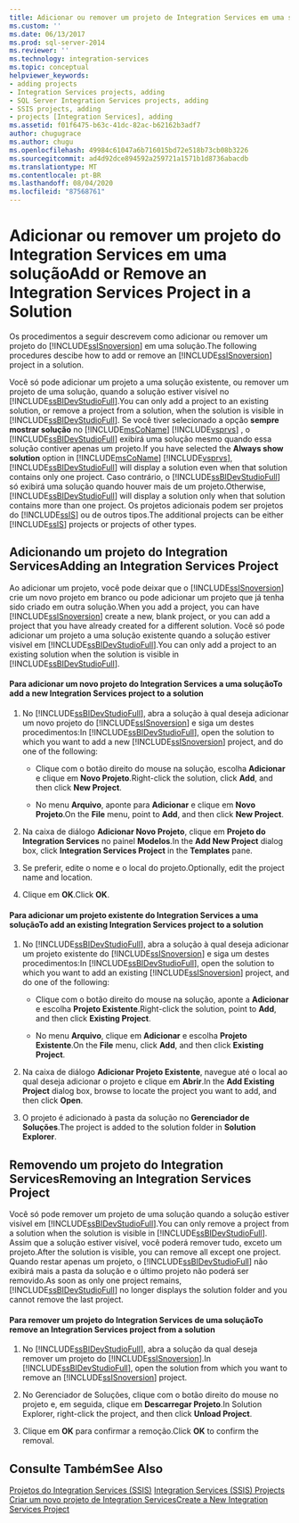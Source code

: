 ```yaml
---
title: Adicionar ou remover um projeto de Integration Services em uma solução | Microsoft Docs
ms.custom: ''
ms.date: 06/13/2017
ms.prod: sql-server-2014
ms.reviewer: ''
ms.technology: integration-services
ms.topic: conceptual
helpviewer_keywords:
- adding projects
- Integration Services projects, adding
- SQL Server Integration Services projects, adding
- SSIS projects, adding
- projects [Integration Services], adding
ms.assetid: f01f6475-b63c-41dc-82ac-b62162b3adf7
author: chugugrace
ms.author: chugu
ms.openlocfilehash: 49984c61047a6b716015bd72e518b73cb08b3226
ms.sourcegitcommit: ad4d92dce894592a259721a1571b1d8736abacdb
ms.translationtype: MT
ms.contentlocale: pt-BR
ms.lasthandoff: 08/04/2020
ms.locfileid: "87568761"
---
```

# <a name="add-or-remove-an-integration-services-project-in-a-solution"></a><span data-ttu-id="a7532-102">Adicionar ou remover um projeto do Integration Services em uma solução</span><span class="sxs-lookup"><span data-stu-id="a7532-102">Add or Remove an Integration Services Project in a Solution</span></span>
  <span data-ttu-id="a7532-103">Os procedimentos a seguir descrevem como adicionar ou remover um projeto do [!INCLUDE[ssISnoversion](../includes/ssisnoversion-md.md)] em uma solução.</span><span class="sxs-lookup"><span data-stu-id="a7532-103">The following procedures descibe how to add or remove an [!INCLUDE[ssISnoversion](../includes/ssisnoversion-md.md)] project in a solution.</span></span>  
  
 <span data-ttu-id="a7532-104">Você só pode adicionar um projeto a uma solução existente, ou remover um projeto de uma solução, quando a solução estiver visível no [!INCLUDE[ssBIDevStudioFull](../includes/ssbidevstudiofull-md.md)].</span><span class="sxs-lookup"><span data-stu-id="a7532-104">You can only add a project to an existing solution, or remove a project from a solution, when the solution is visible in [!INCLUDE[ssBIDevStudioFull](../includes/ssbidevstudiofull-md.md)].</span></span> <span data-ttu-id="a7532-105">Se você tiver selecionado a opção **sempre mostrar solução** no [!INCLUDE[msCoName](../includes/msconame-md.md)] [!INCLUDE[vsprvs](../includes/vsprvs-md.md)] , o [!INCLUDE[ssBIDevStudioFull](../includes/ssbidevstudiofull-md.md)] exibirá uma solução mesmo quando essa solução contiver apenas um projeto.</span><span class="sxs-lookup"><span data-stu-id="a7532-105">If you have selected the **Always show solution** option in [!INCLUDE[msCoName](../includes/msconame-md.md)] [!INCLUDE[vsprvs](../includes/vsprvs-md.md)], [!INCLUDE[ssBIDevStudioFull](../includes/ssbidevstudiofull-md.md)] will display a solution even when that solution contains only one project.</span></span> <span data-ttu-id="a7532-106">Caso contrário, o [!INCLUDE[ssBIDevStudioFull](../includes/ssbidevstudiofull-md.md)] só exibirá uma solução quando houver mais de um projeto.</span><span class="sxs-lookup"><span data-stu-id="a7532-106">Otherwise, [!INCLUDE[ssBIDevStudioFull](../includes/ssbidevstudiofull-md.md)] will display a solution only when that solution contains more than one project.</span></span> <span data-ttu-id="a7532-107">Os projetos adicionais podem ser projetos do [!INCLUDE[ssIS](../includes/ssis-md.md)] ou de outros tipos.</span><span class="sxs-lookup"><span data-stu-id="a7532-107">The additional projects can be either [!INCLUDE[ssIS](../includes/ssis-md.md)] projects or projects of other types.</span></span>  
  
## <a name="adding-an-integration-services-project"></a><span data-ttu-id="a7532-108">Adicionando um projeto do Integration Services</span><span class="sxs-lookup"><span data-stu-id="a7532-108">Adding an Integration Services Project</span></span>  
 <span data-ttu-id="a7532-109">Ao adicionar um projeto, você pode deixar que o [!INCLUDE[ssISnoversion](../includes/ssisnoversion-md.md)] crie um novo projeto em branco ou pode adicionar um projeto que já tenha sido criado em outra solução.</span><span class="sxs-lookup"><span data-stu-id="a7532-109">When you add a project, you can have [!INCLUDE[ssISnoversion](../includes/ssisnoversion-md.md)] create a new, blank project, or you can add a project that you have already created for a different solution.</span></span> <span data-ttu-id="a7532-110">Você só pode adicionar um projeto a uma solução existente quando a solução estiver visível em [!INCLUDE[ssBIDevStudioFull](../includes/ssbidevstudiofull-md.md)].</span><span class="sxs-lookup"><span data-stu-id="a7532-110">You can only add a project to an existing solution when the solution is visible in [!INCLUDE[ssBIDevStudioFull](../includes/ssbidevstudiofull-md.md)].</span></span>  
  
#### <a name="to-add-a-new-integration-services-project-to-a-solution"></a><span data-ttu-id="a7532-111">Para adicionar um novo projeto do Integration Services a uma solução</span><span class="sxs-lookup"><span data-stu-id="a7532-111">To add a new Integration Services project to a solution</span></span>  
  
1.  <span data-ttu-id="a7532-112">No [!INCLUDE[ssBIDevStudioFull](../includes/ssbidevstudiofull-md.md)], abra a solução à qual deseja adicionar um novo projeto do [!INCLUDE[ssISnoversion](../includes/ssisnoversion-md.md)] e siga um destes procedimentos:</span><span class="sxs-lookup"><span data-stu-id="a7532-112">In [!INCLUDE[ssBIDevStudioFull](../includes/ssbidevstudiofull-md.md)], open the solution to which you want to add a new [!INCLUDE[ssISnoversion](../includes/ssisnoversion-md.md)] project, and do one of the following:</span></span>  
  
    -   <span data-ttu-id="a7532-113">Clique com o botão direito do mouse na solução, escolha **Adicionar** e clique em **Novo Projeto**.</span><span class="sxs-lookup"><span data-stu-id="a7532-113">Right-click the solution, click **Add**, and then click **New Project**.</span></span>  
  
    -   <span data-ttu-id="a7532-114">No menu **Arquivo**, aponte para **Adicionar** e clique em **Novo Projeto**.</span><span class="sxs-lookup"><span data-stu-id="a7532-114">On the **File** menu, point to **Add**, and then click **New Project**.</span></span>  
  
2.  <span data-ttu-id="a7532-115">Na caixa de diálogo **Adicionar Novo Projeto**, clique em **Projeto do Integration Services** no painel **Modelos**.</span><span class="sxs-lookup"><span data-stu-id="a7532-115">In the **Add New Project** dialog box, click **Integration Services Project** in the **Templates** pane.</span></span>  
  
3.  <span data-ttu-id="a7532-116">Se preferir, edite o nome e o local do projeto.</span><span class="sxs-lookup"><span data-stu-id="a7532-116">Optionally, edit the project name and location.</span></span>  
  
4.  <span data-ttu-id="a7532-117">Clique em **OK**.</span><span class="sxs-lookup"><span data-stu-id="a7532-117">Click **OK**.</span></span>  
  
#### <a name="to-add-an-existing-integration-services-project-to-a-solution"></a><span data-ttu-id="a7532-118">Para adicionar um projeto existente do Integration Services a uma solução</span><span class="sxs-lookup"><span data-stu-id="a7532-118">To add an existing Integration Services project to a solution</span></span>  
  
1.  <span data-ttu-id="a7532-119">No [!INCLUDE[ssBIDevStudioFull](../includes/ssbidevstudiofull-md.md)], abra a solução à qual deseja adicionar um projeto existente do [!INCLUDE[ssISnoversion](../includes/ssisnoversion-md.md)] e siga um destes procedimentos:</span><span class="sxs-lookup"><span data-stu-id="a7532-119">In [!INCLUDE[ssBIDevStudioFull](../includes/ssbidevstudiofull-md.md)], open the solution to which you want to add an existing [!INCLUDE[ssISnoversion](../includes/ssisnoversion-md.md)] project, and do one of the following:</span></span>  
  
    -   <span data-ttu-id="a7532-120">Clique com o botão direito do mouse na solução, aponte a **Adicionar** e escolha **Projeto Existente**.</span><span class="sxs-lookup"><span data-stu-id="a7532-120">Right-click the solution, point to **Add**, and then click **Existing Project**.</span></span>  
  
    -   <span data-ttu-id="a7532-121">No menu **Arquivo**, clique em **Adicionar** e escolha **Projeto Existente**.</span><span class="sxs-lookup"><span data-stu-id="a7532-121">On the **File** menu, click **Add**, and then click **Existing Project**.</span></span>  
  
2.  <span data-ttu-id="a7532-122">Na caixa de diálogo **Adicionar Projeto Existente**, navegue até o local ao qual deseja adicionar o projeto e clique em **Abrir**.</span><span class="sxs-lookup"><span data-stu-id="a7532-122">In the **Add Existing Project** dialog box, browse to locate the project you want to add, and then click **Open**.</span></span>  
  
3.  <span data-ttu-id="a7532-123">O projeto é adicionado à pasta da solução no **Gerenciador de Soluções**.</span><span class="sxs-lookup"><span data-stu-id="a7532-123">The project is added to the solution folder in **Solution Explorer**.</span></span>  
  
## <a name="removing-an-integration-services-project"></a><span data-ttu-id="a7532-124">Removendo um projeto do Integration Services</span><span class="sxs-lookup"><span data-stu-id="a7532-124">Removing an Integration Services Project</span></span>  
 <span data-ttu-id="a7532-125">Você só pode remover um projeto de uma solução quando a solução estiver visível em [!INCLUDE[ssBIDevStudioFull](../includes/ssbidevstudiofull-md.md)].</span><span class="sxs-lookup"><span data-stu-id="a7532-125">You can only remove a project from a solution when the solution is visible in [!INCLUDE[ssBIDevStudioFull](../includes/ssbidevstudiofull-md.md)].</span></span> <span data-ttu-id="a7532-126">Assim que a solução estiver visível, você poderá remover tudo, exceto um projeto.</span><span class="sxs-lookup"><span data-stu-id="a7532-126">After the solution is visible, you can remove all except one project.</span></span> <span data-ttu-id="a7532-127">Quando restar apenas um projeto, o [!INCLUDE[ssBIDevStudioFull](../includes/ssbidevstudiofull-md.md)] não exibirá mais a pasta da solução e o último projeto não poderá ser removido.</span><span class="sxs-lookup"><span data-stu-id="a7532-127">As soon as only one project remains, [!INCLUDE[ssBIDevStudioFull](../includes/ssbidevstudiofull-md.md)] no longer displays the solution folder and you cannot remove the last project.</span></span>  
  
#### <a name="to-remove-an-integration-services-project-from-a-solution"></a><span data-ttu-id="a7532-128">Para remover um projeto do Integration Services de uma solução</span><span class="sxs-lookup"><span data-stu-id="a7532-128">To remove an Integration Services project from a solution</span></span>  
  
1.  <span data-ttu-id="a7532-129">No [!INCLUDE[ssBIDevStudioFull](../includes/ssbidevstudiofull-md.md)], abra a solução da qual deseja remover um projeto do [!INCLUDE[ssISnoversion](../includes/ssisnoversion-md.md)].</span><span class="sxs-lookup"><span data-stu-id="a7532-129">In [!INCLUDE[ssBIDevStudioFull](../includes/ssbidevstudiofull-md.md)], open the solution from which you want to remove an [!INCLUDE[ssISnoversion](../includes/ssisnoversion-md.md)] project.</span></span>  
  
2.  <span data-ttu-id="a7532-130">No Gerenciador de Soluções, clique com o botão direito do mouse no projeto e, em seguida, clique em **Descarregar Projeto**.</span><span class="sxs-lookup"><span data-stu-id="a7532-130">In Solution Explorer, right-click the project, and then click **Unload Project**.</span></span>  
  
3.  <span data-ttu-id="a7532-131">Clique em **OK** para confirmar a remoção.</span><span class="sxs-lookup"><span data-stu-id="a7532-131">Click **OK** to confirm the removal.</span></span>  
  
## <a name="see-also"></a><span data-ttu-id="a7532-132">Consulte Também</span><span class="sxs-lookup"><span data-stu-id="a7532-132">See Also</span></span>  
 <span data-ttu-id="a7532-133">[Projetos do Integration Services &#40;SSIS&#41;](integration-services-ssis-projects-and-solutions.md) </span><span class="sxs-lookup"><span data-stu-id="a7532-133">[Integration Services &#40;SSIS&#41; Projects](integration-services-ssis-projects-and-solutions.md) </span></span>  
 [<span data-ttu-id="a7532-134">Criar um novo projeto de Integration Services</span><span class="sxs-lookup"><span data-stu-id="a7532-134">Create a New Integration Services Project</span></span>](../../2014/integration-services/create-a-new-integration-services-project.md)  
  
  
